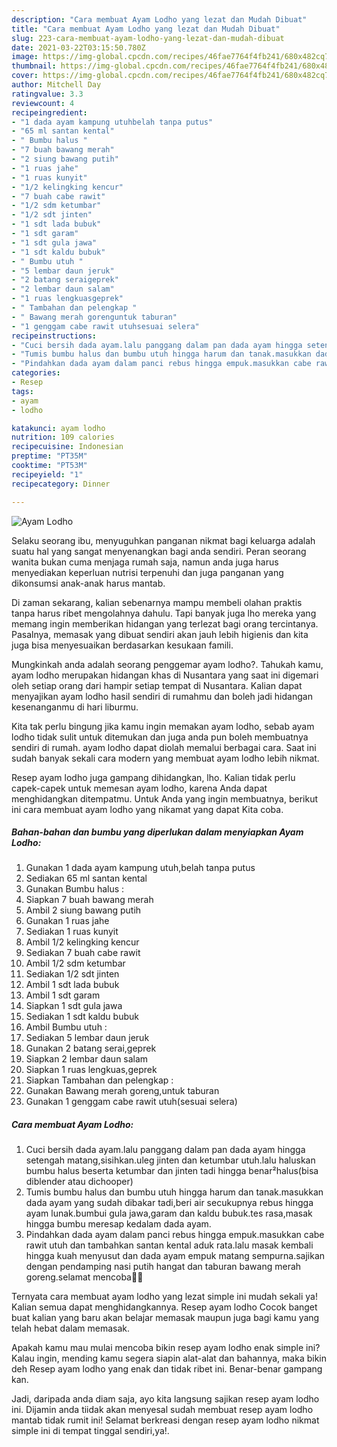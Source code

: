 ```yaml
---
description: "Cara membuat Ayam Lodho yang lezat dan Mudah Dibuat"
title: "Cara membuat Ayam Lodho yang lezat dan Mudah Dibuat"
slug: 223-cara-membuat-ayam-lodho-yang-lezat-dan-mudah-dibuat
date: 2021-03-22T03:15:50.780Z
image: https://img-global.cpcdn.com/recipes/46fae7764f4fb241/680x482cq70/ayam-lodho-foto-resep-utama.jpg
thumbnail: https://img-global.cpcdn.com/recipes/46fae7764f4fb241/680x482cq70/ayam-lodho-foto-resep-utama.jpg
cover: https://img-global.cpcdn.com/recipes/46fae7764f4fb241/680x482cq70/ayam-lodho-foto-resep-utama.jpg
author: Mitchell Day
ratingvalue: 3.3
reviewcount: 4
recipeingredient:
- "1 dada ayam kampung utuhbelah tanpa putus"
- "65 ml santan kental"
- " Bumbu halus "
- "7 buah bawang merah"
- "2 siung bawang putih"
- "1 ruas jahe"
- "1 ruas kunyit"
- "1/2 kelingking kencur"
- "7 buah cabe rawit"
- "1/2 sdm ketumbar"
- "1/2 sdt jinten"
- "1 sdt lada bubuk"
- "1 sdt garam"
- "1 sdt gula jawa"
- "1 sdt kaldu bubuk"
- " Bumbu utuh "
- "5 lembar daun jeruk"
- "2 batang seraigeprek"
- "2 lembar daun salam"
- "1 ruas lengkuasgeprek"
- " Tambahan dan pelengkap "
- " Bawang merah gorenguntuk taburan"
- "1 genggam cabe rawit utuhsesuai selera"
recipeinstructions:
- "Cuci bersih dada ayam.lalu panggang dalam pan dada ayam hingga setengah matang,sisihkan.uleg jinten dan ketumbar utuh.lalu haluskan bumbu halus beserta ketumbar dan jinten tadi hingga benar²halus(bisa diblender atau dichooper)"
- "Tumis bumbu halus dan bumbu utuh hingga harum dan tanak.masukkan dada ayam yang sudah dibakar tadi,beri air secukupnya rebus hingga ayam lunak.bumbui gula jawa,garam dan kaldu bubuk.tes rasa,masak hingga bumbu meresap kedalam dada ayam."
- "Pindahkan dada ayam dalam panci rebus hingga empuk.masukkan cabe rawit utuh dan tambahkan santan kental aduk rata.lalu masak kembali hingga kuah menyusut dan dada ayam empuk matang sempurna.sajikan dengan pendamping nasi putih hangat dan taburan bawang merah goreng.selamat mencoba🙏😋"
categories:
- Resep
tags:
- ayam
- lodho

katakunci: ayam lodho 
nutrition: 109 calories
recipecuisine: Indonesian
preptime: "PT35M"
cooktime: "PT53M"
recipeyield: "1"
recipecategory: Dinner

---
```



![Ayam Lodho](https://img-global.cpcdn.com/recipes/46fae7764f4fb241/680x482cq70/ayam-lodho-foto-resep-utama.jpg)

Selaku seorang ibu, menyuguhkan panganan nikmat bagi keluarga adalah suatu hal yang sangat menyenangkan bagi anda sendiri. Peran seorang  wanita bukan cuma menjaga rumah saja, namun anda juga harus menyediakan keperluan nutrisi terpenuhi dan juga panganan yang dikonsumsi anak-anak harus mantab.

Di zaman  sekarang, kalian sebenarnya mampu membeli olahan praktis tanpa harus ribet mengolahnya dahulu. Tapi banyak juga lho mereka yang memang ingin memberikan hidangan yang terlezat bagi orang tercintanya. Pasalnya, memasak yang dibuat sendiri akan jauh lebih higienis dan kita juga bisa menyesuaikan berdasarkan kesukaan famili. 



Mungkinkah anda adalah seorang penggemar ayam lodho?. Tahukah kamu, ayam lodho merupakan hidangan khas di Nusantara yang saat ini digemari oleh setiap orang dari hampir setiap tempat di Nusantara. Kalian dapat menyajikan ayam lodho hasil sendiri di rumahmu dan boleh jadi hidangan kesenanganmu di hari liburmu.

Kita tak perlu bingung jika kamu ingin memakan ayam lodho, sebab ayam lodho tidak sulit untuk ditemukan dan juga anda pun boleh membuatnya sendiri di rumah. ayam lodho dapat diolah memalui berbagai cara. Saat ini sudah banyak sekali cara modern yang membuat ayam lodho lebih nikmat.

Resep ayam lodho juga gampang dihidangkan, lho. Kalian tidak perlu capek-capek untuk memesan ayam lodho, karena Anda dapat menghidangkan ditempatmu. Untuk Anda yang ingin membuatnya, berikut ini cara membuat ayam lodho yang nikamat yang dapat Kita coba.

<!--inarticleads1-->

##### Bahan-bahan dan bumbu yang diperlukan dalam menyiapkan Ayam Lodho:

1. Gunakan 1 dada ayam kampung utuh,belah tanpa putus
1. Sediakan 65 ml santan kental
1. Gunakan  Bumbu halus :
1. Siapkan 7 buah bawang merah
1. Ambil 2 siung bawang putih
1. Gunakan 1 ruas jahe
1. Sediakan 1 ruas kunyit
1. Ambil 1/2 kelingking kencur
1. Sediakan 7 buah cabe rawit
1. Ambil 1/2 sdm ketumbar
1. Sediakan 1/2 sdt jinten
1. Ambil 1 sdt lada bubuk
1. Ambil 1 sdt garam
1. Siapkan 1 sdt gula jawa
1. Sediakan 1 sdt kaldu bubuk
1. Ambil  Bumbu utuh :
1. Sediakan 5 lembar daun jeruk
1. Gunakan 2 batang serai,geprek
1. Siapkan 2 lembar daun salam
1. Siapkan 1 ruas lengkuas,geprek
1. Siapkan  Tambahan dan pelengkap :
1. Gunakan  Bawang merah goreng,untuk taburan
1. Gunakan 1 genggam cabe rawit utuh(sesuai selera)




<!--inarticleads2-->

##### Cara membuat Ayam Lodho:

1. Cuci bersih dada ayam.lalu panggang dalam pan dada ayam hingga setengah matang,sisihkan.uleg jinten dan ketumbar utuh.lalu haluskan bumbu halus beserta ketumbar dan jinten tadi hingga benar²halus(bisa diblender atau dichooper)
1. Tumis bumbu halus dan bumbu utuh hingga harum dan tanak.masukkan dada ayam yang sudah dibakar tadi,beri air secukupnya rebus hingga ayam lunak.bumbui gula jawa,garam dan kaldu bubuk.tes rasa,masak hingga bumbu meresap kedalam dada ayam.
1. Pindahkan dada ayam dalam panci rebus hingga empuk.masukkan cabe rawit utuh dan tambahkan santan kental aduk rata.lalu masak kembali hingga kuah menyusut dan dada ayam empuk matang sempurna.sajikan dengan pendamping nasi putih hangat dan taburan bawang merah goreng.selamat mencoba🙏😋




Ternyata cara membuat ayam lodho yang lezat simple ini mudah sekali ya! Kalian semua dapat menghidangkannya. Resep ayam lodho Cocok banget buat kalian yang baru akan belajar memasak maupun juga bagi kamu yang telah hebat dalam memasak.

Apakah kamu mau mulai mencoba bikin resep ayam lodho enak simple ini? Kalau ingin, mending kamu segera siapin alat-alat dan bahannya, maka bikin deh Resep ayam lodho yang enak dan tidak ribet ini. Benar-benar gampang kan. 

Jadi, daripada anda diam saja, ayo kita langsung sajikan resep ayam lodho ini. Dijamin anda tiidak akan menyesal sudah membuat resep ayam lodho mantab tidak rumit ini! Selamat berkreasi dengan resep ayam lodho nikmat simple ini di tempat tinggal sendiri,ya!.

